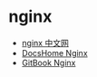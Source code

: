 # nginx 
* [nginx 中文网](https://blog.redis.com.cn/doc/index.html)
* [DocsHome Nginx](https://github.com/DocsHome/nginx-docs)
* [GitBook Nginx](http://nginx.kinglong.tech/CONTRIBUTING.html)
